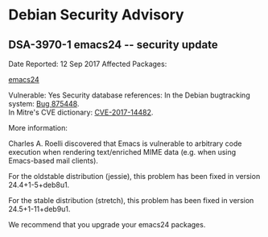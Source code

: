 
Debian Security Advisory
========================


DSA-3970-1 emacs24 -- security update
-------------------------------------



Date Reported:
12 Sep 2017
Affected Packages:

[emacs24](https://packages.debian.org/src:emacs24)

Vulnerable:
Yes
Security database references:
In the Debian bugtracking system: [Bug 875448](https://bugs.debian.org/cgi-bin/bugreport.cgi?bug=875448).  
In Mitre's CVE dictionary: [CVE-2017-14482](https://security-tracker.debian.org/tracker/CVE-2017-14482).  

More information:

Charles A. Roelli discovered that Emacs is vulnerable to arbitrary code
execution when rendering text/enriched MIME data (e.g. when using
Emacs-based mail clients).


For the oldstable distribution (jessie), this problem has been fixed
in version 24.4+1-5+deb8u1.


For the stable distribution (stretch), this problem has been fixed in
version 24.5+1-11+deb9u1.


We recommend that you upgrade your emacs24 packages.





